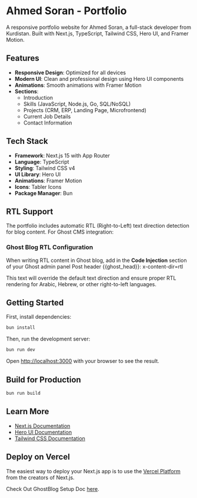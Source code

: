 # Ahmed Soran - Portfolio

A responsive portfolio website for Ahmed Soran, a full-stack developer from Kurdistan. Built with Next.js, TypeScript, Tailwind CSS, Hero UI, and Framer Motion.

## Features

- **Responsive Design**: Optimized for all devices
- **Modern UI**: Clean and professional design using Hero UI components
- **Animations**: Smooth animations with Framer Motion
- **Sections**:
  - Introduction
  - Skills (JavaScript, Node.js, Go, SQL/NoSQL)
  - Projects (CRM, ERP, Landing Page, Microfrontend)
  - Current Job Details
  - Contact Information

## Tech Stack

- **Framework**: Next.js 15 with App Router
- **Language**: TypeScript
- **Styling**: Tailwind CSS v4
- **UI Library**: Hero UI
- **Animations**: Framer Motion
- **Icons**: Tabler Icons
- **Package Manager**: Bun

## RTL Support

The portfolio includes automatic RTL (Right-to-Left) text direction detection for blog content. For Ghost CMS integration:

### Ghost Blog RTL Configuration

When writing RTL content in Ghost blog, add in the **Code Injection** section of your Ghost admin panel Post header {{ghost_head}}:
x-content-dir=rtl

This text will override the default text direction and ensure proper RTL rendering for Arabic, Hebrew, or other right-to-left languages.

## Getting Started

First, install dependencies:

```bash
bun install
```

Then, run the development server:

```bash
bun run dev
```

Open [http://localhost:3000](http://localhost:3000) with your browser to see the result.

## Build for Production

```bash
bun run build
```

## Learn More

- [Next.js Documentation](https://nextjs.org/docs)
- [Hero UI Documentation](https://www.heroui.com/docs)
- [Tailwind CSS Documentation](https://tailwindcss.com/docs)

## Deploy on Vercel

The easiest way to deploy your Next.js app is to use the [Vercel Platform](https://vercel.com/new) from the creators of Next.js.

Check Out GhostBlog Setup Doc [here](./BLOG_SETUP.md).
